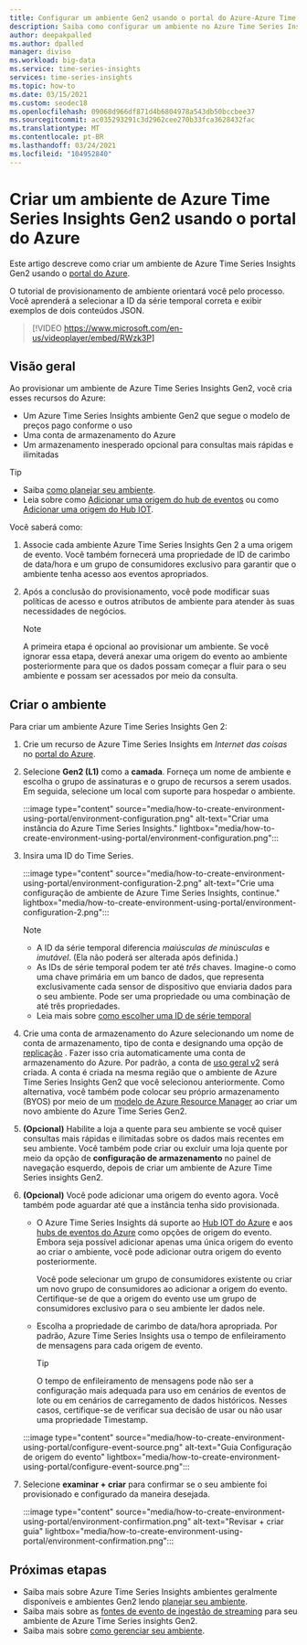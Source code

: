```yaml
---
title: Configurar um ambiente Gen2 usando o portal do Azure-Azure Time Series Insights Gen2 | Microsoft Docs
description: Saiba como configurar um ambiente no Azure Time Series Insights Gen2 usando portal do Azure.
author: deepakpalled
ms.author: dpalled
manager: diviso
ms.workload: big-data
ms.service: time-series-insights
services: time-series-insights
ms.topic: how-to
ms.date: 03/15/2021
ms.custom: seodec18
ms.openlocfilehash: 09068d966df871d4b6804978a543db50bccbee37
ms.sourcegitcommit: ac035293291c3d2962cee270b33fca3628432fac
ms.translationtype: MT
ms.contentlocale: pt-BR
ms.lasthandoff: 03/24/2021
ms.locfileid: "104952840"
---
```

# <a name="create-an-azure-time-series-insights-gen2-environment-using-the-azure-portal"></a>Criar um ambiente de Azure Time Series Insights Gen2 usando o portal do Azure

Este artigo descreve como criar um ambiente de Azure Time Series Insights Gen2 usando o [portal do Azure](https://portal.azure.com/).

O tutorial de provisionamento de ambiente orientará você pelo processo. Você aprenderá a selecionar a ID da série temporal correta e exibir exemplos de dois conteúdos JSON.</br>

> [!VIDEO https://www.microsoft.com/en-us/videoplayer/embed/RWzk3P]

## <a name="overview"></a>Visão geral

Ao provisionar um ambiente de Azure Time Series Insights Gen2, você cria esses recursos do Azure:

* Um Azure Time Series Insights ambiente Gen2 que segue o modelo de preços pago conforme o uso
* Uma conta de armazenamento do Azure
* Um armazenamento inesperado opcional para consultas mais rápidas e ilimitadas

> [!TIP]
>
> * Saiba [como planejar seu ambiente](./how-to-plan-your-environment.md).
> * Leia sobre como [Adicionar uma origem do hub de eventos](./how-to-ingest-data-event-hub.md) ou como [Adicionar uma origem do Hub IOT](./how-to-ingest-data-iot-hub.md).

Você saberá como:

1. Associe cada ambiente Azure Time Series Insights Gen 2 a uma origem de evento. Você também fornecerá uma propriedade de ID de carimbo de data/hora e um grupo de consumidores exclusivo para garantir que o ambiente tenha acesso aos eventos apropriados.

1. Após a conclusão do provisionamento, você pode modificar suas políticas de acesso e outros atributos de ambiente para atender às suas necessidades de negócios.

   > [!NOTE]
   > A primeira etapa é opcional ao provisionar um ambiente. Se você ignorar essa etapa, deverá anexar uma origem do evento ao ambiente posteriormente para que os dados possam começar a fluir para o seu ambiente e possam ser acessados por meio da consulta.

## <a name="create-the-environment"></a>Criar o ambiente

Para criar um ambiente Azure Time Series Insights Gen 2:

1. Crie um recurso de Azure Time Series Insights em *Internet das coisas* no [portal do Azure](https://portal.azure.com/).

1. Selecione **Gen2 (L1)** como a **camada**. Forneça um nome de ambiente e escolha o grupo de assinaturas e o grupo de recursos a serem usados. Em seguida, selecione um local com suporte para hospedar o ambiente.

   :::image type="content" source="media/how-to-create-environment-using-portal/environment-configuration.png" alt-text="Criar uma instância do Azure Time Series Insights." lightbox="media/how-to-create-environment-using-portal/environment-configuration.png":::

1. Insira uma ID do Time Series.

   :::image type="content" source="media/how-to-create-environment-using-portal/environment-configuration-2.png" alt-text="Crie uma configuração de ambiente de Azure Time Series Insights, continue." lightbox="media/how-to-create-environment-using-portal/environment-configuration-2.png":::

   > [!NOTE]
   >
   > * A ID da série temporal diferencia *maiúsculas de minúsculas* e *imutável*. (Ela não poderá ser alterada após definida.)
   > * As IDs de série temporal podem ter até *três* chaves. Imagine-o como uma chave primária em um banco de dados, que representa exclusivamente cada sensor de dispositivo que enviaria dados para o seu ambiente. Pode ser uma propriedade ou uma combinação de até três propriedades.
   > * Leia mais sobre [como escolher uma ID de série temporal](./how-to-select-tsid.md)

1. Crie uma conta de armazenamento do Azure selecionando um nome de conta de armazenamento, tipo de conta e designando uma opção de [replicação](../storage/common/redundancy-migration.md?tabs=portal) . Fazer isso cria automaticamente uma conta de armazenamento do Azure. Por padrão, a conta de [uso geral v2](../storage/common/storage-account-overview.md) será criada. A conta é criada na mesma região que o ambiente de Azure Time Series Insights Gen2 que você selecionou anteriormente.
Como alternativa, você também pode colocar seu próprio armazenamento (BYOS) por meio de um [modelo de Azure Resource Manager](./time-series-insights-manage-resources-using-azure-resource-manager-template.md) ao criar um novo ambiente do Azure Time Series Gen2.

1. **(Opcional)** Habilite a loja a quente para seu ambiente se você quiser consultas mais rápidas e ilimitadas sobre os dados mais recentes em seu ambiente. Você também pode criar ou excluir uma loja quente por meio da opção de **configuração de armazenamento** no painel de navegação esquerdo, depois de criar um ambiente de Azure Time Series insights Gen2.

1. **(Opcional)** Você pode adicionar uma origem do evento agora. Você também pode aguardar até que a instância tenha sido provisionada.

   * O Azure Time Series Insights dá suporte ao [Hub IOT do Azure](./how-to-ingest-data-iot-hub.md) e aos [hubs de eventos do Azure](./how-to-ingest-data-event-hub.md) como opções de origem do evento. Embora seja possível adicionar apenas uma única origem do evento ao criar o ambiente, você pode adicionar outra origem do evento posteriormente.

     Você pode selecionar um grupo de consumidores existente ou criar um novo grupo de consumidores ao adicionar a origem do evento. Certifique-se de que a origem do evento use um grupo de consumidores exclusivo para o seu ambiente ler dados nele.

   * Escolha a propriedade de carimbo de data/hora apropriada. Por padrão, Azure Time Series Insights usa o tempo de enfileiramento de mensagens para cada origem de evento.

     > [!TIP]
     > O tempo de enfileiramento de mensagens pode não ser a configuração mais adequada para uso em cenários de eventos de lote ou em cenários de carregamento de dados históricos. Nesses casos, certifique-se de verificar sua decisão de usar ou não usar uma propriedade Timestamp.

   :::image type="content" source="media/how-to-create-environment-using-portal/configure-event-source.png" alt-text="Guia Configuração de origem do evento" lightbox="media/how-to-create-environment-using-portal/configure-event-source.png":::

1. Selecione **examinar + criar** para confirmar se o seu ambiente foi provisionado e configurado da maneira desejada.

    :::image type="content" source="media/how-to-create-environment-using-portal/environment-confirmation.png" alt-text="Revisar + criar guia" lightbox="media/how-to-create-environment-using-portal/environment-confirmation.png":::

## <a name="next-steps"></a>Próximas etapas

* Saiba mais sobre Azure Time Series Insights ambientes geralmente disponíveis e ambientes Gen2 lendo [planejar seu ambiente](./how-to-plan-your-environment.md).
* Saiba mais sobre as [fontes de evento de ingestão de streaming](./concepts-streaming-ingestion-event-sources.md) para seu ambiente de Azure Time Series insights Gen2.
* Saiba mais sobre [como gerenciar seu ambiente](./how-to-provision-manage.md).
